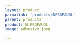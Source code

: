 ```yaml
---
layout: product
parmalink: 'products/NPROPANOL'
parent: products
product: N PROPANOL 
image: adhesive.jpeg

---
```

